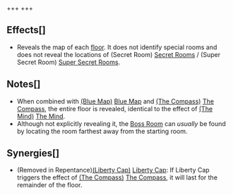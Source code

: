 +++
+++

Effects[]
---------


* Reveals the map of each [floor](/wiki/Floor "Floor"). It does not identify special rooms and does not reveal the locations of (Secret Room) [Secret Rooms](/wiki/Secret_Room "Secret Room") / (Super Secret Room) [Super Secret Rooms](/wiki/Super_Secret_Room "Super Secret Room").


Notes[]
-------


* When combined with [(Blue Map)](/wiki/Blue_Map "Blue Map") [Blue Map](/wiki/Blue_Map "Blue Map") and [(The Compass)](/wiki/The_Compass "The Compass") [The Compass](/wiki/The_Compass "The Compass"), the entire floor is revealed, identical to the effect of [(The Mind)](/wiki/The_Mind "The Mind") [The Mind](/wiki/The_Mind "The Mind").
* Although not explicitly revealing it, the [Boss Room](/wiki/Boss_Room "Boss Room") can *usually* be found by locating the room farthest away from the starting room.


Synergies[]
-----------


* (Removed in Repentance)[(Liberty Cap)](/wiki/Liberty_Cap "Liberty Cap") [Liberty Cap](/wiki/Liberty_Cap "Liberty Cap"): If Liberty Cap triggers the effect of [(The Compass)](/wiki/The_Compass "The Compass") [The Compass](/wiki/The_Compass "The Compass"), it will last for the remainder of the floor.


